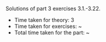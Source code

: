 Solutions of part 3 exercises 3.1.-3.22.

- Time taken for theory: 3
- Time taken for exercises: ~
- Total time taken for the part: ~
